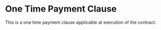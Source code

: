 # One Time Payment Clause 

This is a one time payment clause applicable at execution of the contract.
